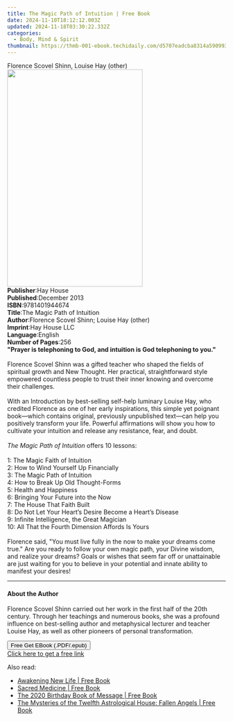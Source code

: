 ```yaml
---
title: The Magic Path of Intuition | Free Book
date: 2024-11-10T18:12:12.003Z
updated: 2024-11-18T03:30:22.332Z
categories:
  - Body, Mind & Spirit
thumbnail: https://thmb-001-ebook.techidaily.com/d5707eadcba8314a590993dccc322a2880f8f8a6318ee59e4886d4a21fba9461.jpg
---
```

<main id="book-container">
  <div class="flex flex-col">
    <div class="book-brief flex-1 py-6 px-4 sm:p-6 md:py-10 md:px-8">
      <!-- brief-->
      <div class="book-brief-main">
        Florence Scovel Shinn, Louise Hay (other)
      </div>
    </div>
    <div
      class="book-meta-info flex-1 grid gap-4 col-start-1 col-end-3 row-start-1 sm:mb-6 sm:grid-cols-4 lg:gap-6 lg:col-start-2 lg:row-end-6 lg:row-span-6 lg:mb-0"
    >
      <div
        class="book-meta-info-left place-content-center mt-4 p-4 text-sm leading-6 col-start-2 col-span-2 dark:text-slate-400"
      >
        <img
          class="w-full h-500 object-cover rounded-lg sm:h-255 sm:col-span-2 lg:col-span-full"
          src="https://img-001-ebook.techidaily.com/2a5d8b9eba4f160f464aa729c2524c750613c84e0994409dbcb18f449992219b.jpg"
          alt=""
          width="312"
          height="500"
        />
      </div>
      <div
        class="book-meta-info-right mt-2 col-start-1 row-start-2 col-span-3 self-center"
      >
        <!-- meta data  -->
        <div class="flex flex-col px-4 md:px-8">
          <div class="flex-1">
            <strong>Publisher</strong>:<span class="px-2">Hay House</span>
          </div>
          <div class="flex-1">
            <strong>Published</strong>:<span class="px-2">December 2013</span>
          </div>
          <div class="flex-1">
            <strong>ISBN</strong>:<span class="px-2">9781401944674</span>
          </div>
          <div class="flex-1">
            <strong>Title</strong>:<span class="px-2"
              >The Magic Path of Intuition</span
            >
          </div>
          <div class="flex-1">
            <strong>Author</strong>:<span class="px-2"
              >Florence Scovel Shinn; Louise Hay (other)</span
            >
          </div>
          <div class="flex-1">
            <strong>Imprint</strong>:<span class="px-2">Hay House LLC</span>
          </div>
          <div class="flex-1">
            <strong>Language</strong>:<span class="px-2">English</span>
          </div>
          <div class="flex-1">
            <strong>Number of Pages</strong>:<span class="px-2">256</span>
          </div>
        </div>
      </div>
    </div>
    <div class="book-description flex-1 py-6 px-4 sm:p-6 md:py-10 md:px-8">
      <div class="book-description-main">
        <div accordion-content="" id="description">
          <b
            >"Prayer is telephoning to God, and intuition is God telephoning to
            you."</b
          ><br /><br />Florence Scovel Shinn was a gifted teacher who shaped the
          fields of spiritual growth and New Thought. Her practical,
          straightforward style empowered countless people to trust their inner
          knowing and overcome their challenges.<br /><br />With an Introduction
          by best-selling self-help luminary Louise Hay, who credited Florence
          as one of her early inspirations, this simple yet poignant book—which
          contains original, previously unpublished text—can help you positively
          transform your life. Powerful affirmations will show you how to
          cultivate your intuition and release any resistance, fear, and
          doubt.<br /><br /><i>The Magic Path of Intuition </i>offers 10
          lessons:<br /><br />1: The Magic Faith of Intuition <br />2: How to
          Wind Yourself Up Financially <br />3: The Magic Path of Intuition
          <br />4: How to Break Up Old Thought-Forms <br />5: Health and
          Happiness <br />6: Bringing Your Future into the Now <br />7: The
          House That Faith Built <br />8: Do Not Let Your Heart’s Desire Become
          a Heart’s Disease <br />9: Infinite Intelligence, the Great Magician
          <br />10: All That the Fourth Dimension Affords Is Yours<br /><br />Florence
          said, "You must live fully in the now to make your dreams come true."
          Are you ready to follow your own magic path, your Divine wisdom, and
          realize your dreams? Goals or wishes that seem far off or unattainable
          are just waiting for you to believe in your potential and innate
          ability to manifest your desires!
        </div>
        <div class="accordion-fader"></div>
      </div>
    </div>
    <div class="book-excerpts flex-1 py-6 px-4 sm:p-6 md:py-10 md:px-8">
      <!-- excerpts-->
      <div class="book-excerpts-main">
        <hr />
        <h4 class="placeholder placeholder-heading">
          <span>About the Author</span>
        </h4>
        <p>
          Florence Scovel Shinn carried out her work in the first half of the
          20th century. Through her teachings and numerous books, she was a
          profound influence on best-selling author and metaphysical lecturer
          and teacher Louise Hay, as well as other pioneers of personal
          transformation.
        </p>
      </div>
    </div>
    <div
      class="book-about-author flex-1 py-6 px-4 sm:p-6 md:py-10 md:px-8"
    ></div>
    <div class="book-free-get flex-1 py-6 px-4 sm:p-6 md:py-10 md:px-8">
      <button
        id="btn-free-get"
        class="bg-blue-500 hover:bg-blue-700 text-white font-bold py-2 px-4 rounded"
      >
        Free Get EBook (.PDF/.epub)
      </button>
      <div id="countdown-display" class="px-2 text-lg mt-2"></div>
      <a
        id="free-link"
        class="hidden bg-blue-500 hover:bg-blue-700 text-white font-bold py-2 px-4 rounded"
        href="https://www.ebooks.com/en-us/book/96316636/the-magic-path-of-intuition/florence-scovel-shinn/"
        target="_blank"
        >Click here to get a free link</a
      >
    </div>
    <script>
      let countdownTime = 0;
      let countdownInterval = null;
      document
        .getElementById('btn-free-get')
        .addEventListener('click', startCountdown);
      function startCountdown() {
        countdownTime = new Date().getTime() + 60000 * 3;
        countdownInterval = setInterval(updateCountdown, 1000);
        document.getElementById('btn-free-get').disabled = true;
        document
          .getElementById('btn-free-get')
          .classList.add('bg-gray-500', 'cursor-not-allowed');
      }
      function updateCountdown() {
        let currentTime = new Date().getTime();
        let timeLeft = countdownTime - currentTime;
        let secondsLeft = Math.floor(timeLeft / 1000);
        document.getElementById('countdown-display').innerHTML =
          `Remaining time: ${secondsLeft} seconds.`;
        if (secondsLeft <= 0) {
          clearInterval(countdownInterval);
          document.getElementById('btn-free-get').classList.add('hidden');
          document.getElementById('free-link').classList.remove('hidden');
          document.getElementById('countdown-display').innerHTML = '';
        }
      }
    </script>
  </div>
</main>

<ins class="adsbygoogle"
      style="display:block"
      data-ad-client="ca-pub-7571918770474297"
      data-ad-slot="8358498916"
      data-ad-format="auto"
      data-full-width-responsive="true"></ins>
    

<span class="atpl-alsoreadstyle">Also read:</span>
<div><ul>
<li><a href="https://novels-ebooks.techidaily.com/210580514-9780578299112-awakening-new-life/"><u>Awakening New Life | Free Book</u></a></li>
<li><a href="https://novels-ebooks.techidaily.com/210580447-9781954047273-sacred-medicine/"><u>Sacred Medicine | Free Book</u></a></li>
<li><a href="https://novels-ebooks.techidaily.com/210580518-9781638371144-the-2020-birthday-book-of-message/"><u>The 2020 Birthday Book of Message | Free Book</u></a></li>
<li><a href="https://novels-ebooks.techidaily.com/210580983-9781780993447-the-mysteries-of-the-twelfth-astrological-house-fallen-angels/"><u>The Mysteries of the Twelfth Astrological House: Fallen Angels | Free Book</u></a></li>
</ul></div>

